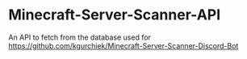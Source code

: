 # Minecraft-Server-Scanner-API
An API to fetch from the database used for https://github.com/kgurchiek/Minecraft-Server-Scanner-Discord-Bot
